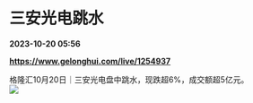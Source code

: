 # 三安光电跳水

**2023-10-20 05:56**

**https://www.gelonghui.com/live/1254937**

格隆汇10月20日｜三安光电盘中跳水，现跌超6%，成交额超5亿元。  
![](https://img3.gelonghui.com/01fb6-41e6cb2d-7e51-413b-9cdb-843a61bc3ea1.jpg)
